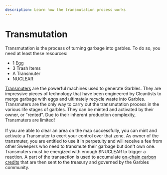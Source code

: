 ```yaml
---
description: Learn how the transmutation process works
---
```


# Transmutation

Transmutation is the process of turning garbage into garbles. To do so, you need at least these  resources:

* 1 Egg
* 3 Trash Items
* A Transmuter
* NUCLEAR

[Transmuters](../resources/nft/transmuters.md) are the powerful machines used to generate Garbles. They are impressive pieces of technology that have been engineered by Cleantists to merge garbage with eggs and ultimately recycle waste into Garbles. Transmuters are the only way to carry out the transmutation process in the various life stages of garbles. They can be minted and activated by their owner, or "rented". Due to their inherent production complexity, Transmuters are limited!\
\
If you are able to clear an area on the map successfully, you can mint and activate a Transmuter to exert your control over that zone. As owner of the transmuter, you are entitled to use it in perpetuity and will receive a fee from other Sweepers who need to transmute their garbage but don't own one. Transmuters must be energized with enough $NUCLEAR to trigger a reaction. A part of the transaction is used to accumulate [on-chain carbon credits](../resources/c02-tokens.md) that are then sent to the treasury and governed by the Garbles community.&#x20;
